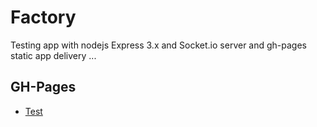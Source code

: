 Factory
=======

Testing app with nodejs Express 3.x and Socket.io server and gh-pages static app delivery ...

GH-Pages
---
  - [Test](http://takanotsume.github.com/factory/www)